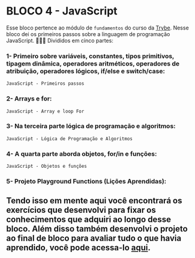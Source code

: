 # BLOCO 4 - JavaScript

Esse bloco pertence ao módulo de `fundamentos` do curso da [Trybe](https://www.betrybe.com/).
Nesse bloco dei os primeiros passos sobre a linguagem de programação JavaScript. 🚀🚀🚀
Divididos em cinco partes:

### 1- Primeiro sobre variáveis, constantes, tipos primitivos, tipagem dinâmica, operadores aritméticos, operadores de atribuição, operadores lógicos, if/else e switch/case:
	JavaScript - Primeiros passos
### 2- Arrays e for:
	JavaScript - Array e loop For
### 3- Na terceira parte lógica de programação e algoritmos:
	JavaScript - Lógica de Programação e Algoritmos
### 4- A quarta parte aborda objetos, for/in e funções:
	JavaScript - Objetos e funções
### 5- Projeto Playground Functions (Lições Aprendidas):


 ## Tendo isso em mente aqui você encontrará os exercícios que desenvolvi para fixar os conhecimentos que adquiri ao longo desse bloco. Além disso também desenvolvi o projeto ao final de bloco para avaliar tudo o que havia aprendido, você pode acessa-lo [aqui](linkProjetoDoBloco).
